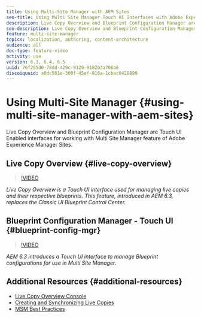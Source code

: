 ```yaml
---
title: Using Multi-Site Manager with AEM Sites
seo-title: Using Multi Site Manager Touch UI Interfaces with Adobe Experience Manager
description: Live Copy Overview and Blueprint Configuration Manager are Touch UI Enabled interfaces for working with Multi Site Manager.
seo-description: Live Copy Overview and Blueprint Configuration Manager are Touch UI Enabled interfaces for working with Multi Site Manager with Adobe Experience Manager.
feature: multi-site-manager
topics: localization, authoring, content-architecture
audience: all
doc-type: feature-video
activity: use
version: 6.3, 6.4, 6.5
uuid: 76f295d0-78dd-429c-9129-9182b3a706a6
discoiquuid: a0dc581e-300f-45ef-916a-1cbac0429899
---
```


# Using Multi-Site Manager {#using-multi-site-manager-with-aem-sites}

 Live Copy Overview and Blueprint Configuration Manager are Touch UI Enabled interfaces for working with Multi Site Manager feature of Adobe Experience Manager Sites.

## Live Copy Overview {#live-copy-overview}

>[!VIDEO](https://video.tv.adobe.com/v/17054/?quality=9)

*Live Copy Overview is a Touch UI interface used for managing live copies and their respective blueprints. This feature, introduced in AEM 6.3, replaces the Classic UI Blueprint Control Center.*

## Blueprint Configuration Manager - Touch UI {#blueprint-config-mgr}

>[!VIDEO](https://video.tv.adobe.com/v/17056/?quality=9)

*AEM 6.3 introduces a Touch UI interface to manage Blueprint configurations for use in Multi Site Manager.*

## Additional Resources {#additional-resources}

* [Live Copy Overview Console](https://helpx.adobe.com/experience-manager/6-5/sites/administering/using/msm-livecopy-overview.html)
* [Creating and Synchronizing Live Copies](https://helpx.adobe.com/experience-manager/6-5/sites/administering/using/msm-livecopy.html)
* [MSM Best Practices](https://helpx.adobe.com/experience-manager/6-5/sites/administering/using/msm-best-practices.html)
